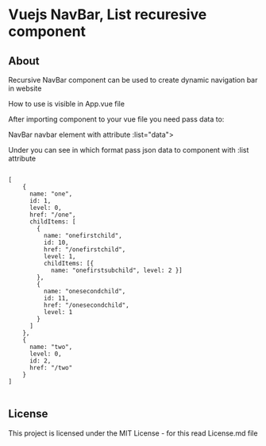 # Vuejs NavBar, List recuresive component

<h2>About</h2>
<p>Recursive NavBar component can be used to create dynamic navigation bar in website</p>
<p>How to use is visible in App.vue file </p>
<p>After importing component to your vue file you need pass data to:</p>
<p>NavBar navbar element with attribute :list="data"></NavBar></p>

<p>Under you can see in which format pass json data to component with :list attribute</p>
<pre lang="no-highlight">
<code>
[
	{
	  name: "one",
	  id: 1,
	  level: 0,
	  href: "/one",
	  childItems: [
		{
		  name: "onefirstchild",
		  id: 10,
		  href: "/onefirstchild",
		  level: 1,
		  childItems: [{ 
			name: "onefirstsubchild", level: 2 }]
		},
		{
		  name: "onesecondchild",
		  id: 11,
		  href: "/onesecondchild",
		  level: 1
		}
	  ]
	},
	{
	  name: "two",
	  level: 0,
	  id: 2,
	  href: "/two"
	}
]
</code>
</pre>

<h2><a id="user-content-license" class="anchor" aria-hidden="true" href="#license"></a>License</h2>
<p>This project is licensed under the MIT License - for this read License.md file</p>